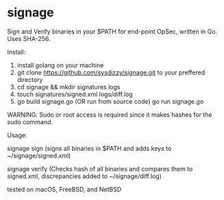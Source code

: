 # signage
Sign and Verify binaries in your $PATH for end-point OpSec, written in Go. Uses SHA-256.

Install:
1. install golang on your machine
2. git clone https://github.com/sysdizzy/signage.git to your preffered directory
3. cd signage && mkdir signatures logs
4. touch signatures/signed.xml logs/diff.log
5. go build signage.go (OR run from source code) go run signage.go

WARNING: Sudo or root access is required since it makes hashes for the sudo command.

Usage: 

signage sign (signs all binaries in $PATH and adds keys to ~/signage/signed.xml)

signage verify (Checks hash of all binaries and compares them to signed.xml, discrepancies added to ~/signage/diff.log)


tested on macOS, FreeBSD, and NetBSD
